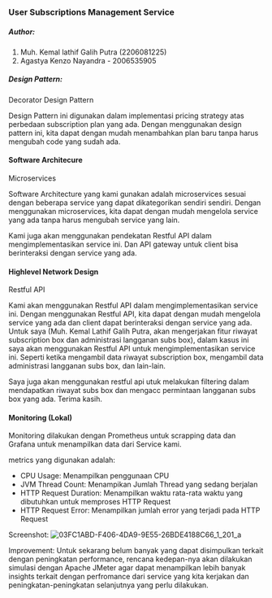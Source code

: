 ### User Subscriptions Management Service
##### Author:
1. Muh. Kemal lathif Galih Putra (2206081225)
2. Agastya Kenzo Nayandra - 2006535905

##### Design Pattern:
Decorator Design Pattern

Design Pattern ini digunakan dalam implementasi pricing strategy atas
perbedaan subscription plan yang ada. Dengan menggunakan design pattern ini, kita dapat dengan mudah menambahkan plan baru tanpa harus mengubah code yang sudah ada.

#### Software Architecure
Microservices

Software Architecture yang kami gunakan adalah microservices sesuai dengan beberapa
service yang dapat dikategorikan sendiri sendiri. Dengan menggunakan microservices, kita dapat dengan mudah mengelola service yang ada tanpa harus mengubah service yang lain.

Kami juga akan menggunakan pendekatan Restful API dalam mengimplementasikan service ini. Dan API gateway untuk client bisa berinteraksi dengan service yang ada.

#### Highlevel Network Design
Restful API

Kami akan menggunakan Restful API dalam mengimplementasikan service ini. 
Dengan menggunakan Restful API, kita dapat dengan mudah mengelola service yang ada dan client dapat berinteraksi dengan service yang ada.
Untuk saya (Muh. Kemal Lathif Galih Putra, akan mengerjakan fitur riwayat subscription box dan administrasi langganan subs box), dalam kasus ini
saya akan menggunakan Restful API untuk mengimplementasikan service ini. Seperti ketika mengambil data riwayat subscription box, mengambil data administrasi langganan subs box, dan lain-lain.

Saya juga akan menggunakan restful api utuk melakukan filtering dalam mendapatkan riwayat subs box dan mengacc permintaan langganan subs box yang ada.
Terima kasih.

#### Monitoring (Lokal)
Monitoring dilakukan dengan Prometheus untuk scrapping data dan Grafana untuk menampilkan data dari Service kami.

metrics yang digunakan adalah:
- CPU Usage: Menampilkan penggunaan CPU
- JVM Thread Count: Menampikan Jumlah Thread yang sedang berjalan
- HTTP Request Duration: Menampilkan waktu rata-rata waktu yang dibutuhkan untuk memproses HTTP Request
- HTTP Request Error: Menampilkan jumlah error yang terjadi pada HTTP Request


Screenshot:
![03FC1ABD-F406-4DA9-9E55-26BDE4188C66_1_201_a](https://github.com/AdproA11/subscription-management-service/assets/52792716/fb898f0f-e595-414f-b93a-0eb7c3cc5b62)

Improvement:
Untuk sekarang belum banyak yang dapat disimpulkan terkait dengan peningkatan performance, rencana kedepan-nya akan dilakukan simulasi dengan Apache JMeter
agar dapat menampilkan lebih banyak insights terkait dengan perfromance dari service yang kita kerjakan dan peningkatan-peningkatan selanjutnya yang perlu dilakukan.

